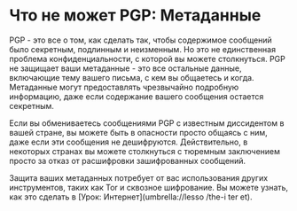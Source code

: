 [Title]: # (Что не может PGP: Метаданные)
[Order]: # (3)

# Что не может PGP: Метаданные

PGP - это все о том, как сделать так, чтобы содержимое сообщений было секретным, подлинным и неизменным. Но это не единственная проблема конфиденциальности, с которой вы можете столкнуться. PGP не защищает ваши метаданные - это все остальные данные, включающие тему вашего письма, с кем вы общаетесь и когда. Метаданные могут предоставлять чрезвычайно подробную информацию, даже если содержание вашего сообщения остается секретным.

Если вы обмениваетесь сообщениями PGP с известным диссидентом в вашей стране, вы можете быть в опасности просто общаясь с ним, даже если эти сообщения не дешифруются. Действительно, в некоторых странах вы можете столкнуться с тюремным заключением просто за отказ от расшифровки зашифрованных сообщений.

Защита ваших метаданных потребует от вас использования других инструментов, таких как Tor и сквозное шифрование. Вы можете узнать, как это сделать в [Урок: Интернет](umbrella://lesso
/the-i
ter
et).